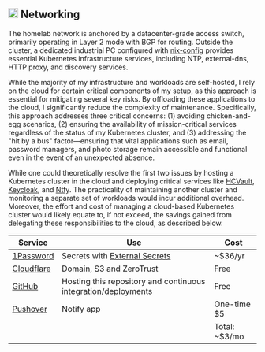 ## <img src="https://fonts.gstatic.com/s/e/notoemoji/latest/1f308/512.gif" alt="🌈" width="20" height="20"> Networking

The homelab network is anchored by a datacenter-grade access switch, primarily operating in Layer 2 mode with BGP for routing. Outside the cluster, a dedicated industrial PC configured with [nix-config](https://github.com/soulwhisper/nix-config/tree/main/hosts/nix-infra) provides essential Kubernetes infrastructure services, including NTP, external-dns, HTTP proxy, and discovery services.

While the majority of my infrastructure and workloads are self-hosted, I rely on the cloud for certain critical components of my setup, as this approach is essential for mitigating several key risks. By offloading these applications to the cloud, I significantly reduce the complexity of maintenance. Specifically, this approach addresses three critical concerns: (1) avoiding chicken-and-egg scenarios, (2) ensuring the availability of mission-critical services regardless of the status of my Kubernetes cluster, and (3) addressing the "hit by a bus" factor—ensuring that vital applications such as email, password managers, and photo storage remain accessible and functional even in the event of an unexpected absence.

While one could theoretically resolve the first two issues by hosting a Kubernetes cluster in the cloud and deploying critical services like [HCVault](https://www.vaultproject.io/), [Keycloak](https://www.keycloak.org/), and [Ntfy](https://ntfy.sh/). The practicality of maintaining another cluster and monitoring a separate set of workloads would incur additional overhead. Moreover, the effort and cost of managing a cloud-based Kubernetes cluster would likely equate to, if not exceed, the savings gained from delegating these responsibilities to the cloud, as described below.

| Service                                   | Use                                                            | Cost          |
| ----------------------------------------- | -------------------------------------------------------------- | ------------- |
| [1Password](https://1password.com/)       | Secrets with [External Secrets](https://external-secrets.io/)  | ~$36/yr       |
| [Cloudflare](https://www.cloudflare.com/) | Domain, S3 and ZeroTrust                                       | Free          |
| [GitHub](https://github.com/)             | Hosting this repository and continuous integration/deployments | Free          |
| [Pushover](https://pushover.net/)         | Notify app                                                     | One-time $5   |
|                                           |                                                                | Total: ~$3/mo |
